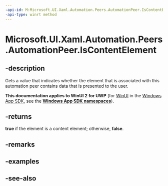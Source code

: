 ```yaml
---
-api-id: M:Microsoft.UI.Xaml.Automation.Peers.AutomationPeer.IsContentElement
-api-type: winrt method
---
```


<!-- Method syntax
public bool IsContentElement()
-->

# Microsoft.UI.Xaml.Automation.Peers.AutomationPeer.IsContentElement

## -description
Gets a value that indicates whether the element that is associated with this automation peer contains data that is presented to the user.

**This documentation applies to WinUI 2 for UWP** (for [WinUI](/windows/apps/winui/winui3/) in the [Windows App SDK](/windows/apps/windows-app-sdk/), see the **[Windows App SDK namespaces](/windows/windows-app-sdk/api/winrt/)**).

## -returns
**true** if the element is a content element; otherwise, **false**.

## -remarks

## -examples

## -see-also
